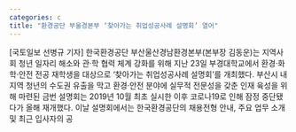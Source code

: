 ```yaml
---
categories: c
title: "환경공단 부울경본부 ‘찾아가는 취업성공사례 설명회’ 열어"
---
```

[국토일보 선병규 기자] 한국환경공단 부산울산경남환경본부(본부장 김동운)는 지역사회 청년 일자리 해소와 관·학 협력 체계 강화를 위해 지난 23일 부경대학교에서 환경·화학·안전 전공 재학생을 대상으로 ‘찾아가는 취업성공사례 설명회’를 개최했다. 부산시 내 지역 청년의 수도권 유출을 막고 환경·안전 분야에 실무적 전문성을 갖춘 인재 육성을 위해 마련된 금번 설명회는 2019년 10월 최초 실시한 이후 코로나19로 인해 잠정 중단됐다가 올해 재개했다. 이날 설명회에서는 한국환경공단의 채용전형 안내, 주요 업무 소개 및 최근 입사자의 공